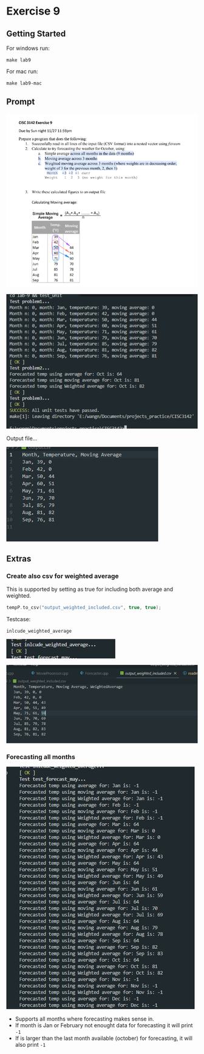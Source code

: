 # Exercise 9

## Getting Started

For windows run:
```
make lab9
```

For mac run:

```
make lab9-mac
```

## Prompt

![](./../img/2022-11-26-15-47-06.png)

![](./../img/2022-11-26-15-47-13.png)

Output file...

![](./../img/2022-11-26-15-47-27.png)

## Extras

### Create also csv for weighted average 

This is supported by setting as true for including both average and weighted.

```cpp
tempP.to_csv("output_weighted_included.csv", true, true);
```


Testcase:

```
inlcude_weighted_average
```

![](./../img/2022-11-26-16-05-16.png)

![](./../img/2022-11-26-16-05-57.png)



### Forecasting all months

![](./../img/2022-11-26-16-07-45.png)

- Supports all months where forecasting makes sense in.
- If month is Jan or February not enought data for forecasting it will print `-1`
- If is larger than the last month available (october) for forecasting, it will also print `-1`